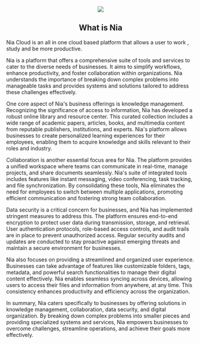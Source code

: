 <div align="center">
<img src="https://i.ibb.co/1mhS3d1/welcome-to-Home.png" align="center"/>

## <b> What is Nia </b>
</div>
Nia Cloud is an all in one cloud based platform that allows a user to work , study and be more productive.


Nia is a platform that offers a comprehensive suite of tools and services to cater to the diverse needs of businesses. It aims to simplify workflows, enhance productivity, and foster collaboration within organizations. Nia understands the importance of breaking down complex problems into manageable tasks and provides systems and solutions tailored to address these challenges effectively.

One core aspect of Nia's business offerings is knowledge management. Recognizing the significance of access to information, Nia has developed a robust online library and resource center. This curated collection includes a wide range of academic papers, articles, books, and multimedia content from reputable publishers, institutions, and experts. Nia's platform allows businesses to create personalized learning experiences for their employees, enabling them to acquire knowledge and skills relevant to their roles and industry.

Collaboration is another essential focus area for Nia. The platform provides a unified workspace where teams can communicate in real-time, manage projects, and share documents seamlessly. Nia's suite of integrated tools includes features like instant messaging, video conferencing, task tracking, and file synchronization. By consolidating these tools, Nia eliminates the need for employees to switch between multiple applications, promoting efficient communication and fostering strong team collaboration.

Data security is a critical concern for businesses, and Nia has implemented stringent measures to address this. The platform ensures end-to-end encryption to protect user data during transmission, storage, and retrieval. User authentication protocols, role-based access controls, and audit trails are in place to prevent unauthorized access. Regular security audits and updates are conducted to stay proactive against emerging threats and maintain a secure environment for businesses.

Nia also focuses on providing a streamlined and organized user experience. Businesses can take advantage of features like customizable folders, tags, metadata, and powerful search functionalities to manage their digital content effectively. Nia enables seamless syncing across devices, allowing users to access their files and information from anywhere, at any time. This consistency enhances productivity and efficiency across the organization.

In summary, Nia caters specifically to businesses by offering solutions in knowledge management, collaboration, data security, and digital organization. By breaking down complex problems into smaller pieces and providing specialized systems and services, Nia empowers businesses to overcome challenges, streamline operations, and achieve their goals more effectively.

[Button Icon]: https://img.shields.io/badge/Installation-EF2D5E?style=for-the-badge&logoColor=white&logo=DocuSign


